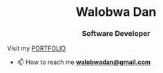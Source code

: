 <h1 align="center">Walobwa Dan</h1>
<h3 align="center">Software Developer</h3>

<p>Visit my <a href="https://walobwa.netlify.app/" target="_blank">PORTFOLIO</a></p>





- 📫 How to reach me **walobwadan@gmail.com**


